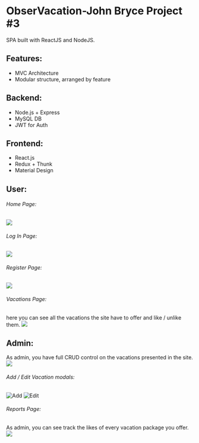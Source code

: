 # ObserVacation-John Bryce Project  #3
SPA built with ReactJS and NodeJS.

## Features:

* MVC Architecture
* Modular structure, arranged by feature

## Backend:
* Node.js + Express
* MySQL DB
* JWT for Auth

## Frontend:
* React.js
* Redux + Thunk
* Material Design

## User:

###### Home Page:

![](https://i.imgur.com/WP2XStr.jpg)

###### Log In Page:
![](https://i.imgur.com/ZxpVs1M.jpg)

###### Register Page:
![](https://i.imgur.com/uac6VAE.jpg)

###### Vacations Page:
here you can see all the vacations the site have to offer and like / unlike them.
![](https://i.imgur.com/xcKhc2O.jpg)

## Admin:
As admin, you have full CRUD control on the vacations presented in the site.
![](https://i.imgur.com/MvsLHS9.jpg)

###### Add / Edit Vacation modals:
![Add](https://i.imgur.com/sqHWgvP.jpg)
![Edit](https://i.imgur.com/08ckn9D.png)

###### Reports Page:
As admin, you can see track the likes of every vacation package you offer.
![](https://i.imgur.com/1qnQx8D.jpg)
